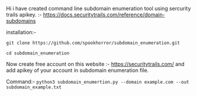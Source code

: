 Hi i have created command line subdomain enumeration tool using sercurity trails apikey. :- https://docs.securitytrails.com/reference/domain-subdomains

installation:-

```git clone https://github.com/spookhorror/subdomain_enumeration.git```

```cd subdomain_enumeration```

Now create free account on this website :- https://securitytrails.com/
and add apikey of your account in subdomain enumeration file.


Command:-
```python3 subdomain_enumertion.py --domain example.com --out subdomain_example.txt```
